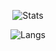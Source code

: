 <div align="center">

![Stats](https://github-readme-stats.vercel.app/api?username=2hexed&show_icons=true&theme=radical)

![Langs](https://github-readme-stats.vercel.app/api/top-langs/?username=2hexed&theme=dracula&hide_border=true&border_radius=10&bg_color=15,0d1117,1a1b26&show_icons=true&layout=compact)

</div>
